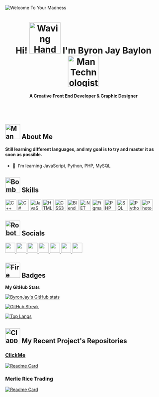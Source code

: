 <a> <img src="https://github.com/ByronJayBaylon/ByronJayBaylon/blob/630363a0f75183b0c0d10b5fbd4397e4c0bfc997/Welcome%20To%20Your%20Madness.gif" alt="Welcome To Your Madness"/> </a>

<div align="center">
  
   Hi! <img src="https://raw.githubusercontent.com/Tarikul-Islam-Anik/Animated-Fluent-Emojis/master/Emojis/Hand%20gestures/Waving%20Hand%20Medium-Light%20Skin%20Tone.png" alt="Waving Hand Medium-Light Skin Tone" width="100" height="100" /> I'm Byron Jay Baylon <img src="https://raw.githubusercontent.com/Tarikul-Islam-Anik/Animated-Fluent-Emojis/master/Emojis/People/Man%20Technologist.png" alt="Man Technologist" width="100" height="100" />
   ====================
  <h4>A Creative Front End Developer & Graphic Designer</h4>
  
</div>
<br><br>

## <img src="https://raw.githubusercontent.com/Tarikul-Islam-Anik/Animated-Fluent-Emojis/master/Emojis/People%20with%20activities/Man%20Juggling%20Light%20Skin%20Tone.png" alt="Man Juggling Light Skin Tone" width="48" height="48" /> About Me
#### Still learning different languages, and my goal is to try and master it as soon as possible.

* 🧠  I'm learning JavaScript, Python, PHP, MySQL

## <img src="https://raw.githubusercontent.com/Tarikul-Islam-Anik/Animated-Fluent-Emojis/master/Emojis/Smilies/Bomb.png" alt="Bomb" width="48" height="48"/> Skills


<p align="left">
  <a href="https://docs.microsoft.com/en-us/cpp/?view=msvc-170" target="_blank" rel="noreferrer"><img src="https://raw.githubusercontent.com/danielcranney/readme-generator/main/public/icons/skills/cplusplus-colored.svg" width="36" height="36" alt="C++" /></a>
  <a href="https://docs.microsoft.com/en-us/dotnet/csharp/" target="_blank" rel="noreferrer"><img src="https://raw.githubusercontent.com/danielcranney/readme-generator/main/public/icons/skills/csharp-colored.svg" width="36" height="36" alt="C#" /></a>
  <a href="https://developer.mozilla.org/en-US/docs/Web/JavaScript" target="_blank" rel="noreferrer"><img src="https://raw.githubusercontent.com/danielcranney/readme-generator/main/public/icons/skills/javascript-colored.svg" width="36" height="36" alt="JavaScript" /></a>
  <a href="https://developer.mozilla.org/en-US/docs/Glossary/HTML5" target="_blank" rel="noreferrer"><img src="https://raw.githubusercontent.com/danielcranney/readme-generator/main/public/icons/skills/html5-colored.svg" width="36" height="36" alt="HTML5" /></a>
  <a href="https://www.w3.org/TR/CSS/#css" target="_blank" rel="noreferrer"><img src="https://raw.githubusercontent.com/danielcranney/readme-generator/main/public/icons/skills/css3-colored.svg" width="36" height="36" alt="CSS3" /></a>
  <a href="https://www.blender.org/" target="_blank" rel="noreferrer"><img src="https://raw.githubusercontent.com/danielcranney/readme-generator/main/public/icons/skills/blender-colored.svg" width="36" height="36" alt="Blender" /></a>
  <a href="https://dotnet.microsoft.com/en-us/" target="_blank" rel="noreferrer"><img src="https://raw.githubusercontent.com/danielcranney/readme-generator/main/public/icons/skills/dot-net-colored.svg" width="36" height="36" alt=".NET" /></a>
  <a href="https://www.figma.com/" target="_blank" rel="noreferrer"><img src="https://raw.githubusercontent.com/danielcranney/readme-generator/main/public/icons/skills/figma-colored.svg" width="36" height="36" alt="Figma" /></a>
  <a href="https://www.php.net/" target="_blank" rel="noreferrer"><img src="https://raw.githubusercontent.com/danielcranney/readme-generator/main/public/icons/skills/php-colored.svg" width="36" height="36" alt="PHP" /></a>
  <a href="https://www.mysql.com/" target="_blank" rel="noreferrer"><img src="https://github.com/bwks/vendor-icons-svg/blob/702f2ac88acc71759ce623bc5000a596195e9db3/mysql-logo.svg" width="36" height="36" alt="SQL" /></a>
  <a href="https://www.python.org/" target="_blank" rel="noreferrer"><img src="https://github.com/ByronJayBaylon/vendor-icons-svg/blob/702f2ac88acc71759ce623bc5000a596195e9db3/python.svg" width="36" height="36" alt="Python" /></a>
  <a href="https://www.adobe.com/uk/products/photoshop.html" target="_blank" rel="noreferrer"><img src="https://raw.githubusercontent.com/danielcranney/readme-generator/main/public/icons/skills/photoshop-colored.svg" width="36" height="36" alt="Photoshop" /></a>
</p>


## <img src="https://raw.githubusercontent.com/Tarikul-Islam-Anik/Animated-Fluent-Emojis/master/Emojis/Smilies/Robot.png" alt="Robot" width="48" height="48" /> Socials

<p align="left">
  
 <a href="https://www.github.com/HimeeHimeee" target="_blank" rel="noreferrer"> <picture> <source media="(prefers-color-scheme: dark)" srcset="https://raw.githubusercontent.com/danielcranney/readme-generator/main/public/icons/socials/github-dark.svg" /> <source media="(prefers-color-scheme: light)" srcset="https://raw.githubusercontent.com/danielcranney/readme-generator/main/public/icons/socials/github.svg" /> <img src="https://raw.githubusercontent.com/danielcranney/readme-generator/main/public/icons/socials/github.svg" width="32" height="32" /> </picture> </a> 
 <a href="https://www.youtube.com/@miggyyyy4" target="_blank" rel="noreferrer"> <picture> <source media="(prefers-color-scheme: dark)" srcset="https://raw.githubusercontent.com/danielcranney/readme-generator/main/public/icons/socials/youtube.svg" /> <source media="(prefers-color-scheme: light)" srcset="https://raw.githubusercontent.com/danielcranney/readme-generator/main/public/icons/socials/youtube.svg" /> <img src="https://raw.githubusercontent.com/danielcranney/readme-generator/main/public/icons/socials/youtube.svg" width="32" height="32" /> </picture> </a>
 <a href="https://www.youtube.com/@miggyyyy4" target="_blank" rel="noreferrer"> <picture> <source media="(prefers-color-scheme: dark)" srcset="https://raw.githubusercontent.com/danielcranney/readme-generator/main/public/icons/socials/facebook.svg" /> <source media="(prefers-color-scheme: light)" srcset="https://raw.githubusercontent.com/danielcranney/readme-generator/main/public/icons/socials/facebook.svg" /> <img src="https://raw.githubusercontent.com/danielcranney/readme-generator/main/public/icons/socials/facebook.svg" width="32" height="32" /> </picture> </a>
 <a href="https://www.youtube.com/@miggyyyy4" target="_blank" rel="noreferrer"> <picture> <source media="(prefers-color-scheme: dark)" srcset="https://raw.githubusercontent.com/danielcranney/readme-generator/main/public/icons/socials/instagram.svg" /> <source media="(prefers-color-scheme: light)" srcset="https://raw.githubusercontent.com/danielcranney/readme-generator/main/public/icons/socials/instagram.svg" /> <img src="https://raw.githubusercontent.com/danielcranney/readme-generator/main/public/icons/socials/instagram.svg" width="32" height="32" /> </picture> </a>
 <a href="https://www.youtube.com/@miggyyyy4" target="_blank" rel="noreferrer"> <picture> <source media="(prefers-color-scheme: dark)" srcset="https://raw.githubusercontent.com/danielcranney/readme-generator/main/public/icons/socials/behance.svg" /> <source media="(prefers-color-scheme: light)" srcset="https://raw.githubusercontent.com/danielcranney/readme-generator/main/public/icons/socials/behance.svg" /> <img src="https://raw.githubusercontent.com/danielcranney/readme-generator/main/public/icons/socials/behance.svg" width="32" height="32" /> </picture> </a>
  <a href="https://www.youtube.com/@miggyyyy4" target="_blank" rel="noreferrer"> <picture> <source media="(prefers-color-scheme: dark)" srcset="https://raw.githubusercontent.com/danielcranney/readme-generator/main/public/icons/socials/linkedin.svg" /> <source media="(prefers-color-scheme: light)" srcset="https://raw.githubusercontent.com/danielcranney/readme-generator/main/public/icons/socials/linkedin.svg" /> <img src="https://raw.githubusercontent.com/danielcranney/readme-generator/main/public/icons/socials/linkedin.svg" width="32" height="32" /> </picture> </a>
   <a href="https://www.youtube.com/@miggyyyy4" target="_blank" rel="noreferrer"> <picture> <source media="(prefers-color-scheme: light)" srcset="https://raw.githubusercontent.com/danielcranney/readme-generator/main/public/icons/socials/twitter.svg" /> <source media="(prefers-color-scheme: light)" srcset="https://raw.githubusercontent.com/danielcranney/readme-generator/main/public/icons/socials/twitter.svg" /> <img src="https://raw.githubusercontent.com/danielcranney/readme-generator/main/public/icons/socials/twitter.svg" width="32" height="32" /> </picture> </a>
 
</p>

## <img src="https://raw.githubusercontent.com/Tarikul-Islam-Anik/Animated-Fluent-Emojis/master/Emojis/Travel%20and%20places/Fire.png" alt="Fire" width="48" height="48" /> Badges

<b>My GitHub Stats</b>

<a href="http://www.github.com/ByronJayBaylon"><img src="https://github-readme-stats.vercel.app/api?username=ByronJayBaylon&show_icons=true&title_color=EBAD30&text_color=e0e0e0&icon_color=ff6b6b&bg_color=90,000000,B41C1C&border_color=FF0000&border_radius=10" alt="ByronJay's GitHub stats" /></a>

[![GitHub Streak](https://streak-stats.demolab.com?user=ByronJayBaylon&border_radius=10&background=90%2C000000%2CB41C1C&stroke=EBEBEB&border=FF0000&ring=810000&fire=EB0000&currStreakNum=EBAD30&sideNums=EBAD4F&currStreakLabel=EBEBEB&sideLabels=EBEBEB&dates=EBEBEB&excludeDaysLabel=EBEBEB)](https://github.com/ByronJayBaylon)

[![Top Langs](https://github-readme-stats.vercel.app/api/top-langs/?username=ByronJayBaylon&bg_color=90,000000,b41c1c&border_color=FF0000&title_color=EBAD30&text_color=e0e0e0&&border_radius=10&layout=compact)](https://github.com/ByronJayBaylon/)


## <img src="https://raw.githubusercontent.com/Tarikul-Islam-Anik/Animated-Fluent-Emojis/master/Emojis/Hand%20gestures/Clapping%20Hands%20Medium%20Skin%20Tone.png" alt="Clapping Hands Medium Skin Tone" width="48" height="48" /> My Recent Project's Repositories

### [ClickMe](https://byronjaybaylon.github.io/ClickMe/)
[![Readme Card](https://github-readme-stats.vercel.app/api/pin/?username=ByronJayBaylon&repo=ClickMe&bg_color=90,000000,b41c1c&title_color=416DE1&text_color=e0e0e0&border_radius=10&border_color=ff0000&show_owner=true)](https://github.com/ByronJayBaylon/ClickMe)

### Merlie Rice Trading
[![Readme Card](https://github-readme-stats.vercel.app/api/pin/?username=ByronJayBaylon&repo=PrimeSync_IMS&bg_color=90,000000,b41c1c&title_color=416DE1&text_color=e0e0e0&border_radius=10&border_color=ff0000&show_owner=true)](https://github.com/ByronJayBaylon/PrimeSync_IMS.git)
